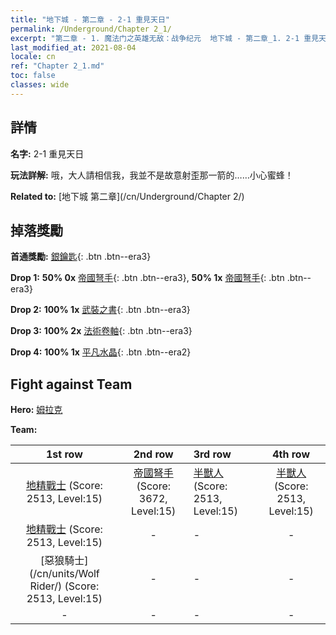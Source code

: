 ```yaml
---
title: "地下城 - 第二章 - 2-1 重見天日"
permalink: /Underground/Chapter 2_1/
excerpt: "第二章 - 1. 魔法门之英雄无敌：战争纪元  地下城 - 第二章_1. 2-1 重見天日"
last_modified_at: 2021-08-04
locale: cn
ref: "Chapter 2_1.md"
toc: false
classes: wide
---
```


## 詳情

 **名字:** 2-1 重見天日

 **玩法詳解:**       哦，大人請相信我，我並不是故意射歪那一箭的……小心蜜蜂！

 **Related to:** [地下城 第二章](/cn/Underground/Chapter 2/)

## 掉落獎勵

 **首通獎勵:** [銀鑰匙](/cn/Items/con_693/){: .btn .btn--era3}

 **Drop 1:** **50% 0x** [帝國弩手](/cn/Items/unt_191/){: .btn .btn--era3}, **50% 1x** [帝國弩手](/cn/Items/unt_191/){: .btn .btn--era3}

 **Drop 2:** **100% 1x** [武裝之書](/cn/Items/mat_18/){: .btn .btn--era3}

 **Drop 3:** **100% 2x** [法術卷軸](/cn/Items/con_694/){: .btn .btn--era3}

 **Drop 4:** **100% 1x** [平凡水晶](/cn/Items/mat_11/){: .btn .btn--era2}


## Fight against Team
 **Hero:** [姆拉克](/cn/heroes/Mullich/)

 **Team:**


  | 1st row | 2nd row | 3rd row | 4th row |
  |:----:|:----:|:----|:----:|
  | [地精戰士](/cn/units/Goblin/) (Score: 2513, Level:15)  | [帝國弩手](/cn/units/Marksman/) (Score: 3672, Level:15)  | [半獸人](/cn/units/Orc/) (Score: 2513, Level:15)  | [半獸人](/cn/units/Orc/) (Score: 2513, Level:15)  |
  | [地精戰士](/cn/units/Goblin/) (Score: 2513, Level:15)  | - | - | - |
  | [惡狼騎士](/cn/units/Wolf Rider/) (Score: 2513, Level:15)  | - | - | - |
  | - | - | - | - |


